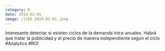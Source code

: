 ```yaml
--- 
category: D 
date: 2019-02-01 
image: /1166_2019-02-01.jpeg 
--- 
```


Interesante detectar si existen ciclos de la demanda intra-anuales. Habrá que tratar la publicidad y el precio de manera independiente según el ciclo #Analytics #ROI